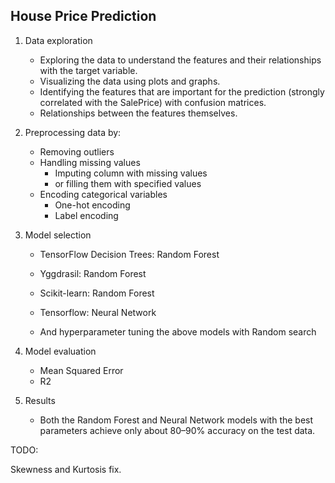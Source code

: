 

## House Price Prediction


1. Data exploration
    - Exploring the data to understand the features and their relationships with the target variable.
    - Visualizing the data using plots and graphs.
    - Identifying the features that are important for the prediction 
   (strongly correlated with the SalePrice) with confusion matrices.
    - Relationships between the features themselves.
   

2. Preprocessing data by:
    - Removing outliers
    - Handling missing values
      - Imputing column with missing values
      - or filling them with specified values
    - Encoding categorical variables
      - One-hot encoding
      - Label encoding


3. Model selection
    - TensorFlow Decision Trees: Random Forest
    - Yggdrasil: Random Forest
    - Scikit-learn: Random Forest
    - Tensorflow: Neural Network

   - And hyperparameter tuning the above models with Random search


4. Model evaluation

    - Mean Squared Error
    - R2


5. Results
   
   - Both the Random Forest and Neural Network models with the best parameters 
achieve only about 80–90% accuracy on the test data.



TODO:

Skewness and Kurtosis fix.